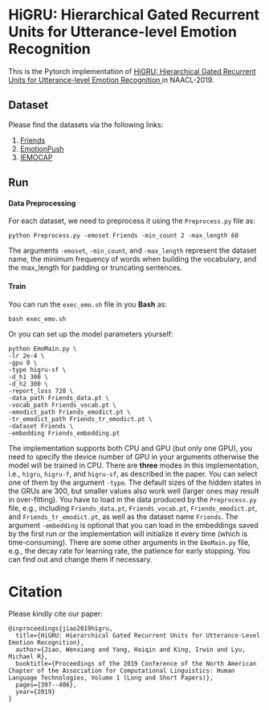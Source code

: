 # HiGRU: Hierarchical Gated Recurrent Units for Utterance-level Emotion Recognition 

This is the Pytorch implementation of [HiGRU: Hierarchical Gated Recurrent Units for Utterance-level Emotion Recognition ](https://www.aclweb.org/anthology/N19-1037) in NAACL-2019.

## Dataset
Please find the datasets via the following links:
  1. [Friends](http://doraemon.iis.sinica.edu.tw/emotionlines)
  2. [EmotionPush](http://doraemon.iis.sinica.edu.tw/emotionlines)
  3. [IEMOCAP](https://sail.usc.edu/iemocap/)


## Run
#### Data Preprocessing
For each dataset, we need to preprocess it using the `Preprocess.py` file as:
```
python Preprocess.py -emoset Friends -min_count 2 -max_length 60
```
The arguments `-emoset`, `-min_count`, and `-max_length` represent the dataset name, the minimum frequency of words when building
the vocabulary, and the max_length for padding or truncating sentences.

#### Train
You can run the `exec_emo.sh` file in you **Bash** as:
```
bash exec_emo.sh
```

Or you can set up the model parameters yourself:
```
python EmoMain.py \
-lr 2e-4 \
-gpu 0 \
-type higru-sf \
-d_h1 300 \
-d_h2 300 \
-report_loss 720 \
-data_path Friends_data.pt \
-vocab_path Friends_vocab.pt \
-emodict_path Friends_emodict.pt \
-tr_emodict_path Friends_tr_emodict.pt \
-dataset Friends \
-embedding Friends_embedding.pt
```

The implementation supports both CPU and GPU (but only one GPU), you need to specify the device number of GPU in your arguments otherwise the model will be trained in CPU. There are **three** modes in this implementation, i.e., `higru`, `higru-f`, and `higru-sf`, as described in the paper. You can select one of them by the argument `-type`. The default sizes of the hidden states in the GRUs are 300, but smaller values also work well (larger ones may result in over-fitting). You have to load in the data produced by the `Preprocess.py` file, e.g., including `Friends_data.pt`, `Friends_vocab.pt`, `Friends_emodict.pt`, and `Friends_tr_emodict.pt`, as well as the dataset name `Friends`. The argument `-embedding` is optional that you can load in the embeddings saved by the first run or the implementation will initialize it every time (which is time-consuming).
There are some other arguments in the `EmoMain.py` file, e.g., the decay rate for learning rate, the patience for early stopping. You can find out and change them if necessary.

# Citation
Please kindly cite our paper:
```
@inproceedings{jiao2019higru,
  title={HiGRU: Hierarchical Gated Recurrent Units for Utterance-Level Emotion Recognition},
  author={Jiao, Wenxiang and Yang, Haiqin and King, Irwin and Lyu, Michael R},
  booktitle={Proceedings of the 2019 Conference of the North American Chapter of the Association for Computational Linguistics: Human Language Technologies, Volume 1 (Long and Short Papers)},
  pages={397--406},
  year={2019}
}
```
